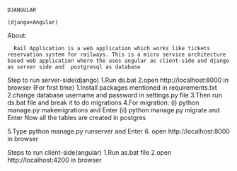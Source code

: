                                                                                         DJANGULAR
                                                                                    (django+Angular)
                                                                                   
                                                                                   
                                                                                  
About:
    
      Rail Application is a web application which works like tickets reservation system for railways. This is a micro service architecture based web application where the uses angular as client-side and django as server side and  postgresql as database
      
Step to run server-side(django)
  1.Run ds.bat
  2.open http://localhost:8000 in browser
    (For first time)
  1.Install packages mentioned in requirements.txt
  2.change database username and password in settings.py file
  3.Then run ds.bat file and break it to do migrations
  4.For migration:
        (i) python manage.py makemigrations and Enter
        (ii) python manage.py migrate and Enter
      Now all the tables are created in postgres
                                                                                    
  5.Type python manage.py runserver and Enter
  6. open http://localhost:8000 in browser   

Steps to run client-side(angular)
  1.Run as.bat file
  2.open http://localhost:4200 in browser
  
                                                                  
                                                                                    
                                                                                    
                                                                                    
                                                                                    
                                                                                    
                                                                                    
                                                                                    
                                                                                    
                                                                                    
                                                                        
                                                                                      
